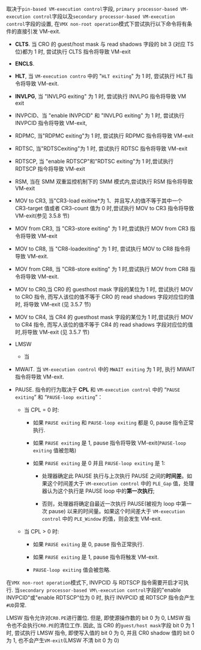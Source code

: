 
取决于`pin-based VM-execution control`字段, `primary processor-based VM-execution control`字段以及`secondary processor-based VM-execution control`字段的设置, 在`VMX non-root operation`模式下尝试执行以下命令将有条件的直接引发 VM\-exit.

* **CLTS**. 当 CRO 的 guest/host mask 与 read shadows 字段的 bit 3 (对应 TS 位)都为 1 时, 尝试执行 CLTS 指令将导致 VM-exit

* **ENCLS**.

* **HLT**, 当 `VM-execution contro` 中的 "`HLT exiting`" 为 1 时, 尝试执行 HLT 指令将导致 VM-exit.

* **INVLPG**, 当 "INVLPG exiting" 为 1 时, 尝试执行 INVLPG 指令将导致 VM exit

* INVPCID、当 "enable INVPCID" 和 "INVLPG exiting" 为 1 时, 尝试执行 INVPCID 指令将导致 VM-exit,

* RDPMC, 当"RDPMC exiting"为 1 时, 尝试执行 RDPMC 指令将导致 VM-exit

* RDTSC, 当"RDTSCexiting"为 1 时, 尝试执行 RDTSC 指令将导致 VM-exit

* RDTSCP, 当 "enable RDTSCP"和"RDTSC exiting"为 1 时,尝试执行 RDTSCP 指今将导致 VM-exit

* RSM, 当在 SMM 双重监控机制下的 SMM 模式内,尝试执行 RSM 指令将导致 VM-exit

* MOV to CR3, 当"CR3-load exitine*为 1、并且写人的值不等于其中一个 CR3-target 值或者 CR3-count 值为 0 时,尝试执行 MOV to CR3 指令将导致 VM-exit(参见 3.5.8 节)

* MOV from CR3, 当 "CR3-store exiting" 为 1 时,尝试执行 MOV from CR3 指令将导致 VM-exit

* MOV to CR8, 当 "CR8-loadexiting" 为 1 时, 尝试执行 MOV to CR8 指令将导致 VM-exit.

* MOV from CR8, 当 "CR8-store exiting" 为 1 时,尝试执行 MOV from CR8 指令将导致 VM-exit.

* MOV to CR0,当 CR0 的 guesthost mask 字段的某位为 1 时, 尝试执行 MOV to CRO 指令, 而写人该位的值不等于 CRO 的 read shadows 字段对应位的值时, 将导致 VM-exit (见 3.5.7 节)

* MOV to CR4, 当 CR4 的 guesthost mask 字段的某位为 1 时,尝试执行 MOV to CR4 指令, 而写人该位的值不等于 CR4 的 read shadows 字段对应位的值时,将导致 VM-exit (见 3.5.7 节)

* LMSW

  * 当

* MWAIT. 当 `VM-execution control` 中的 `MWAIT exiting` 为 1 时, 执行 MWAIT 指令将导致 VM-exit.

* PAUSE. 指令的行为取决于 **CPL** 和 `VM-execution control` 中的 “`PAUSE exiting`” 和 “`PAUSE-loop exiting`”：

  * 当 CPL = 0 时:

    * 如果 `PAUSE exiting` 和 `PAUSE-loop exiting` 都是 0, pause 指令正常执行.

    * 如果 `PAUSE exiting` 是 1, pause 指令将导致 VM-exit(`PAUSE-loop exiting` 值被忽略)

    * 如果 `PAUSE exiting` 是 0 并且 `PAUSE-loop exiting` 是 1:

      * 处理器确定此 PAUSE 执行与上次执行 PAUSE 之间的**时间差**。如果这个时间差大于 `VM-execution control` 中的 `PLE_Gap` 值，处理器认为这个执行是 PAUSE loop 中的**第一次执行**;

      * 否则，处理器将确定自最近一次执行 PAUSE(被视为 loop 中第一次 pause) 以来的时间量。如果这个时间差大于 `VM-execution control` 中的 `PLE_Window` 的值，则会发生 VM-exit.

  * 当 CPL > 0 时:

    * 如果 `PAUSE exiting` 是 0, pause 指令正常执行.

    * 如果 `PAUSE exiting` 是 1, pause 指令将触发 VM-exit.

    * `PAUSE-loop exiting` 值会被忽略.



在`VMX non-root operation`模式下, INVPCID 与 RDTSCP 指令需要开启才可执行. 当`secondary processor-based VM\-execution control`字段的"enable INVPCID"或"enable RDTSCP"位为 0 时, 执行 INVPCID 或 RDTSCP 指令会产生`#UD`异常.

LMSW 指令允许对`CR0.PE`进行置位. 但是, 即使源操作数的 bit 0 为 0, LMSW 指令也不会执行`CR0.PE`的清位工作. 因此, 当 CR0 的`guest/host mask`字段 bit 0 为 1 时, 尝试执行 LMSW 指令, 即使写入值的 bit 0 为 0, 并且 CR0 shadow 值的 bit 0 为 1, 也不会产生`VM-exit`(LMSW 不清 bit 0 为 0)